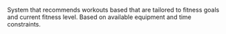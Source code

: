 System that recommends workouts based that are tailored to fitness goals and current fitness level.
Based on available equipment and time constraints.

